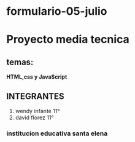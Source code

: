 # formulario-05-julio
# Proyecto media tecnica

## temas:

**HTML,css y JavaScript**

## INTEGRANTES 
1. wendy infante 11°
2. david florez 11°

### institucion educativa santa elena
